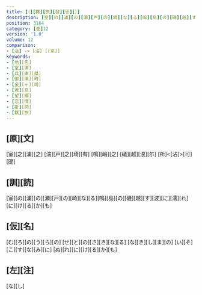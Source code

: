 ```yaml
---
title: [（][羇][旅][發][思][）]
description: [室][の][浦][の][瀬][戸][の][崎][な][る][鳴][島][の][磯][越][す][波][に][濡][れ][に][け][る][か][も]
position: 3164
category: [巻]12
version: '1.0'
volume: 12
comparison:
- [沽] -> [沾] [[京]]
keywords:
- [地][名]
- [室][津]
- [兵][庫][県]
- [御][津][町]
- [金][ヶ][崎]
- [君][島]
- [望][郷]
- [恋][情]
- [掛][詞]
- [羈][旅]
---
```


## [原][文]

[室][之][浦][之] [湍][戸][之][埼][有] [鳴][嶋][之] [礒][越][浪][尓] [所]<[沾]>[可][聞]

## [訓][読]

[室][の][浦][の][瀬][戸][の][崎][な][る][鳴][島][の][磯][越][す][波][に][濡][れ][に][け][る][か][も]

## [仮][名]

[む][ろ][の][う][ら][の] [せ][と][の][さ][き][な][る] [な][き][し][ま][の] [い][そ][こ][す][な][み][に] [ぬ][れ][に][け][る][か][も]

## [左][注]

[な][し]
